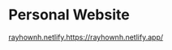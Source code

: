 # Personal Website  
  
[rayhownh.netlify.](https://rayhownh.netlify.app/)https://rayhownh.netlify.app/
